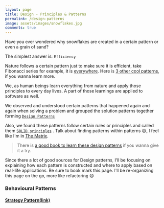 ```yaml
---
layout: page
title: Design - Principles & Patterns
permalink: /design-patterns
image: assets/images/snowflakes.jpg
comments: true
---
```


Have you ever wondered why snowflakes are created in a certain pattern or even a grain of sand?

The simplest answer is: `Efficiency`

Nature follows a certain pattern just to make sure it is efficient, take Fibonacci series for example, it is [everywhere](https://insteading.com/blog/fibonacci-sequence-in-nature/).
Here is [3 other cool patterns](https://www.fi.edu/math-patterns-nature), if you wanna learn more.

We, as human beings learn everything from nature and apply those principles to every day lives. A part of those learnings are applied to software as well.

We observed and understood certain patterns that happened again and again when solving a problem and grouped the solution patterns together forming [`Design Patterns`](https://en.wikipedia.org/wiki/Software_design_pattern)


Also, we found these patterns follow certain rules or principles and called them [`SOLID principles`](https://en.wikipedia.org/wiki/SOLID) . Talk about finding patterns within patterns <span>&#128516;</span>, I feel like I'm in [The Matrix](https://en.wikipedia.org/wiki/The_Matrix_(franchise)).

> There is [a good book to learn these design patterns](https://amzn.to/2K4B8ql) if you wanna give it a try.


Since there a lot of good sources for Design patterns, I'll be focusing on explaining how each pattern is constructed and where to apply based on real-life applications. Be sure to book mark this page.
I'll be re-organizing this page on the go, more like refactoring <span>&#128516;</span>


### Behavioural Patterns

#### [Strategy Pattern(link)]({{site.url}}/design-patterns/strategy-pattern) 

  

